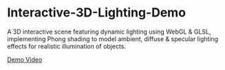 # Interactive-3D-Lighting-Demo
A 3D interactive scene featuring dynamic lighting using WebGL &amp; GLSL, implementing Phong shading to model ambient, diffuse &amp; specular lighting effects for realistic illumination of objects.

[Demo Video](https://youtu.be/Ab0Q3V7JYPc)
